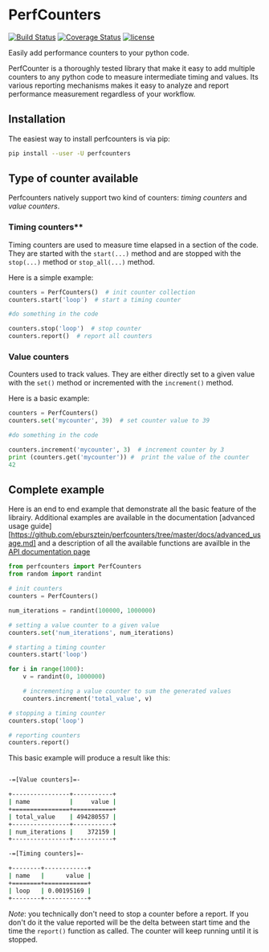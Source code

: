 # PerfCounters

[![Build Status](https://travis-ci.com/ebursztein/perfcounters.svg?branch=master)](https://travis-ci.com/ebursztein/perfcounters)
[![Coverage Status](https://coveralls.io/repos/github/ebursztein/perfcounters/badge.svg?branch=master)](https://coveralls.io/github/ebursztein/perfcounters?branch=master)
[![license](https://img.shields.io/badge/license-Apache%202-blue.svg?maxAge=2592000)](https://github.com/ebursztein/perfcounters/blob/master/LICENSE)

Easily add performance counters to your python code.

PerfCounter is a thoroughly tested library that make it easy to add multiple counters to any python code to measure intermediate timing and values. Its various reporting mechanisms makes it easy to analyze and report performance measurement regardless of your workflow.

## Installation

The easiest way to install perfcounters is via pip:

```bash
pip install --user -U perfcounters
```

## Type of counter available

Perfcounters natively support two kind of counters: *timing counters* and *value counters*.

### Timing counters**

Timing counters are used to measure time elapsed in a section of the code. They are started with the `start(...)` method and are stopped with the `stop(...)` method or `stop_all(...)` method. 

Here is a simple example:

```python
counters = PerfCounters()  # init counter collection
counters.start('loop')  # start a timing counter

#do something in the code

counters.stop('loop')  # stop counter
counters.report()  # report all counters
```

### Value counters

Counters used to track values. They are either directly set to a given value with the `set()` method  or incremented with the `increment()` method. 

Here is a basic example:

```python
counters = PerfCounters()  
counters.set('mycounter', 39)  # set counter value to 39

#do something in the code

counters.increment('mycounter', 3)  # increment counter by 3
print (counters.get('mycounter')) #  print the value of the counter
42
```

## Complete example

Here is an end to end example that demonstrate all the basic feature of the librairy. Additional examples are available in the documentation [advanced usage guide][https://github.com/ebursztein/perfcounters/tree/master/docs/advanced_usage.md] and a description of all the available functions are availble in the [API documentation page](https://github.com/ebursztein/perfcounters/tree/master/docs/api.md)

```python
from perfcounters import PerfCounters
from random import randint

# init counters
counters = PerfCounters()  

num_iterations = randint(100000, 1000000)

# setting a value counter to a given value
counters.set('num_iterations', num_iterations)

# starting a timing counter
counters.start('loop')

for i in range(1000):
    v = randint(0, 1000000)

    # incrementing a value counter to sum the generated values
    counters.increment('total_value', v)

# stopping a timing counter
counters.stop('loop')

# reporting counters
counters.report()
```

This basic example will produce a result like this:

```bash

-=[Value counters]=-

+----------------+-----------+
| name           |     value |
+================+===========+
| total_value    | 494280557 |
+----------------+-----------+
| num_iterations |    372159 |
+----------------+-----------+

-=[Timing counters]=-

+--------+------------+
| name   |      value |
+========+============+
| loop   | 0.00195169 |
+--------+------------+
```

*Note*: you technically don't need to stop a counter before a report. If you don't do it the value reported will be the delta between start time and the time the `report()` function as called. The counter will keep running until it is stopped.